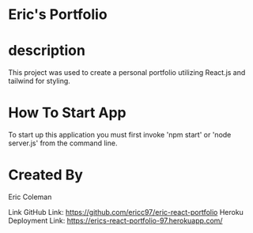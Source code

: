 # Eric's Portfolio

# description
This project was used to create a personal portfolio utilizing React.js and tailwind for styling.

# How To Start App
To start up this application you must first invoke  'npm start' or 'node server.js' from the command line. 


# Created By
Eric Coleman 

Link
GitHub Link: https://github.com/ericc97/eric-react-portfolio
Heroku Deployment Link: https://erics-react-portfolio-97.herokuapp.com/

